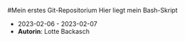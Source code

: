 #Mein erstes Git-Repositorium
Hier liegt mein Bash-Skript

- 2023-02-06 - 2023-02-07
- **Autorin**: Lotte Backasch
